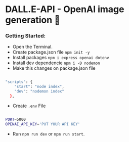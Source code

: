 # DALL.E-API - OpenAI image generation 🌁

### Getting Started:
* Open the Terminal.
* Create package.json file `npm init -y`
* Install packages `npm i express openai dotenv`
* Install  dev dependencie `npm i -D nodemon`
* Make this changes on package.json file
```bash 

"scripts": {
    "start": "node index",
    "dev": "nodemon index"
  },
```

* Create `.env` File

```bash 

PORT=5000 
OPENAI_API_KEY='PUT YOUR API KEY'
```
* Run `npm run dev` or `npm run start`.
